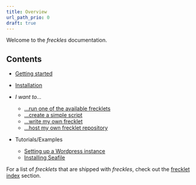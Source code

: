 ```yaml
---
title: Overview
url_path_prio: 0
draft: true
---
```


Welcome to the *freckles* documentation.

## Contents

- [Getting started](getting_started/)
- [Installation](/documentation/installation)
- *I want to...*

    - [...run one of the available frecklets](/documentation/install_stuff)
    - [...create a simple script](/documentation/frecklet_evolution)
    - [...write my own frecklet](/documentation/TODO)
    - [...host my own frecklet repository](/documentation/TODO)

- Tutorials/Examples

    - [Setting up a Wordpress instance](https://todo)
    - [Installing Seafile](https://todo)



For a list of *frecklets* that are shipped with *freckles*, check out the [frecklet index](/frecklet-index) section.
